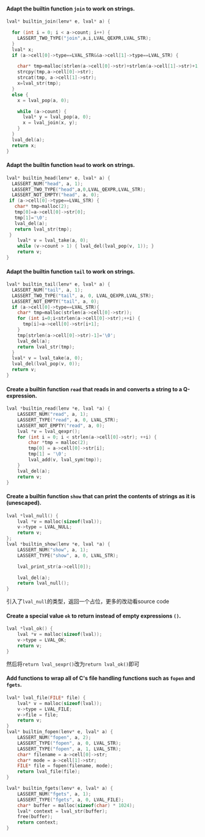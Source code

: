 #### Adapt the builtin function `join` to work on strings.

~~~c
lval* builtin_join(lenv* e, lval* a) {

  for (int i = 0; i < a->count; i++) {
    LASSERT_TWO_TYPE("join",a,i,LVAL_QEXPR,LVAL_STR);
  }
  lval* x;
  if (a->cell[0]->type==LVAL_STR&&a->cell[1]->type==LVAL_STR) {

    char* tmp=malloc(strlen(a->cell[0]->str)+strlen(a->cell[1]->str)+1);
    strcpy(tmp,a->cell[0]->str);
    strcat(tmp, a->cell[1]->str);
    x=lval_str(tmp);
  }
  else {
    x = lval_pop(a, 0);

    while (a->count) {
      lval* y = lval_pop(a, 0);
      x = lval_join(x, y);
    }
  }
  lval_del(a);
  return x;
}

~~~

#### Adapt the builtin function `head` to work on strings.

~~~c
lval* builtin_head(lenv* e, lval* a) {
  LASSERT_NUM("head", a, 1);
  LASSERT_TWO_TYPE("head",a,0,LVAL_QEXPR,LVAL_STR);
  LASSERT_NOT_EMPTY("head", a, 0);
 if (a->cell[0]->type==LVAL_STR) {
   char* tmp=malloc(2);
   tmp[0]=a->cell[0]->str[0];
   tmp[1]='\0';
   lval_del(a);
   return lval_str(tmp);
 }
    lval* v = lval_take(a, 0);
    while (v->count > 1) { lval_del(lval_pop(v, 1)); }
    return v;
}
~~~

#### Adapt the builtin function `tail` to work on strings.

~~~c
lval* builtin_tail(lenv* e, lval* a) {
  LASSERT_NUM("tail", a, 1);
  LASSERT_TWO_TYPE("tail", a, 0, LVAL_QEXPR,LVAL_STR);
  LASSERT_NOT_EMPTY("tail", a, 0);
  if (a->cell[0]->type==LVAL_STR){
    char* tmp=malloc(strlen(a->cell[0]->str));
    for (int i=0;i<strlen(a->cell[0]->str);++i) {
      tmp[i]=a->cell[0]->str[i+1];
    }
    tmp[strlen(a->cell[0]->str)-1]='\0';
    lval_del(a);
    return lval_str(tmp);
  }
  lval* v = lval_take(a, 0);
  lval_del(lval_pop(v, 0));
  return v;
}
~~~

#### Create a builtin function `read` that reads in and converts a string to a Q-expression.

~~~c
lval *builtin_read(lenv *e, lval *a) {
    LASSERT_NUM("read", a, 1);
    LASSERT_TYPE("read", a, 0, LVAL_STR);
    LASSERT_NOT_EMPTY("read", a, 0);
    lval *v = lval_qexpr();
    for (int i = 0; i < strlen(a->cell[0]->str); ++i) {
        char *tmp = malloc(2);
        tmp[0] = a->cell[0]->str[i];
        tmp[1] = '\0';
        lval_add(v, lval_sym(tmp));
    }
    lval_del(a);
    return v;
}
~~~

#### Create a builtin function `show` that can print the contents of strings as it is (unescaped).

~~~c
lval *lval_null() {
    lval *v = malloc(sizeof(lval));
    v->type = LVAL_NULL;
    return v;
};
lval *builtin_show(lenv *e, lval *a) {
    LASSERT_NUM("show", a, 1);
    LASSERT_TYPE("show", a, 0, LVAL_STR);

    lval_print_str(a->cell[0]);

    lval_del(a);
    return lval_null();
}
~~~

引入了``lval_null``的类型，返回一个占位，更多的改动看source code

#### Create a special value `ok` to return instead of empty expressions `()`.

~~~c
lval *lval_ok() {
    lval *v = malloc(sizeof(lval));
    v->type = LVAL_OK;
    return v;
}
~~~

然后将``return lval_sexpr()``改为``return lval_ok()``即可

#### Add functions to wrap all of C's file handling functions such as `fopen` and `fgets`.

~~~c
lval* lval_file(FILE* file) {
    lval* v = malloc(sizeof(lval));
    v->type = LVAL_FILE;
    v->file = file;
    return v;
}
lval* builtin_fopen(lenv* e, lval* a) {
    LASSERT_NUM("fopen", a, 2);
    LASSERT_TYPE("fopen", a, 0, LVAL_STR);
    LASSERT_TYPE("fopen", a, 1, LVAL_STR);
    char* filename = a->cell[0]->str;
    char* mode = a->cell[1]->str;
    FILE* file = fopen(filename, mode);
    return lval_file(file);
}

lval* builtin_fgets(lenv* e, lval* a) {
    LASSERT_NUM("fgets", a, 1);
    LASSERT_TYPE("fgets", a, 0, LVAL_FILE);
    char* buffer = malloc(sizeof(char) * 1024);
    lval* context = lval_str(buffer);
    free(buffer);
    return context;
}
~~~

